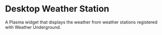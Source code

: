 Desktop Weather Station
=======================

A Plasma widget that displays the weather from weather stations registered with Weather Underground.

